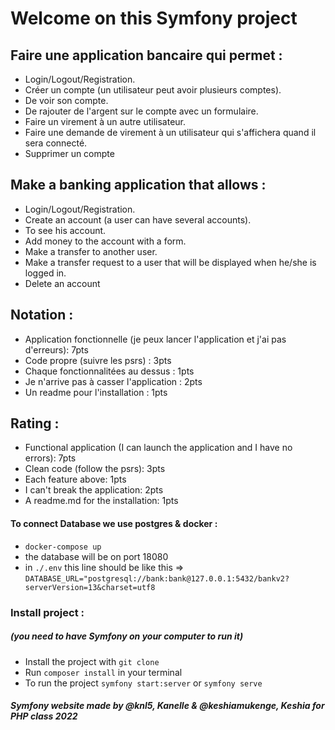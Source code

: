 # Welcome on this Symfony project


## Faire une application bancaire qui permet :
- Login/Logout/Registration.
- Créer un compte (un utilisateur peut avoir plusieurs comptes).
- De voir son compte.
- De rajouter de l'argent sur le compte avec un formulaire.
- Faire un virement à un autre utilisateur.
- Faire une demande de virement à un utilisateur qui s'affichera quand il sera connecté.
- Supprimer un compte

## Make a banking application that allows :
- Login/Logout/Registration.
- Create an account (a user can have several accounts).
- To see his account.
- Add money to the account with a form.
- Make a transfer to another user.
- Make a transfer request to a user that will be displayed when he/she is logged in.
- Delete an account

## Notation :
- Application fonctionnelle (je peux lancer l'application et j'ai pas d'erreurs): 7pts
- Code propre (suivre les psrs) : 3pts
- Chaque fonctionnalitées au dessus : 1pts
- Je n'arrive pas à casser l'application : 2pts
- Un readme pour l'installation : 1pts

## Rating :
- Functional application (I can launch the application and I have no errors): 7pts
- Clean code (follow the psrs): 3pts
- Each feature above: 1pts
- I can't break the application: 2pts
- A readme.md for the installation: 1pts


#### To connect Database we use postgres & docker :
- ``docker-compose up`` 
- the database will be on port 18080
- in ``./.env`` this line should be like this => ``DATABASE_URL="postgresql://bank:bank@127.0.0.1:5432/bankv2?serverVersion=13&charset=utf8``


### Install project : 
##### (you need to have Symfony on your computer to run it)
- Install the project with ``git clone``
- Run ``composer install`` in your terminal
- To run the project ``symfony start:server`` or ``symfony serve``


##### Symfony website made by @knl5, Kanelle & @keshiamukenge, Keshia for PHP class 2022
